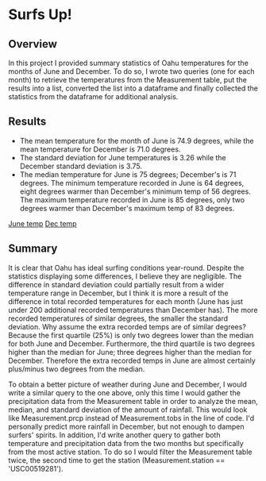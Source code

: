 # Surfs Up!

## Overview
In this project I provided summary statistics of Oahu temperatures for the months of June and December.  To do so, I wrote two queries (one for each month) to retrieve the temperatures from the Measurement table, put the results into a list, converted the list into a dataframe and finally collected the statistics from the dataframe for additional analysis.

## Results
- The mean temperature for the month of June is 74.9 degrees, while the mean temperature for December is 71.0 degrees.  
- The standard deviation for June temperatures is 3.26 while the December standard deviation is 3.75.
- The median temperature for June is 75 degrees; December's is 71 degrees.  The minimum temperature recorded in June is 64 degrees, eight degrees warmer than December's minimum temp of 56 degrees.  The maximum temperature recorded in June is 85 degrees, only two degrees warmer than December's maximum temp of 83 degrees.

[June temp](https://github.com/MaxV6ft4/surfs_up/blob/main/June_Temps.png)
[Dec temp](https://github.com/MaxV6ft4/surfs_up/blob/main/Dec_Temps.png)

## Summary
It is clear that Oahu has ideal surfing conditions year-round.  Despite the statistics displaying some differences, I believe they are negligible. The difference in standard deviation could partially result from a wider temperature range in December, but I think it is more a result of the difference in total recorded temperatures for each month (June has just under 200 additional recorded temperatures than December has).  The more recorded temperatures of similar degrees, the smaller the standard deviation.  Why assume the extra recorded temps are of similar degrees?  Because the first quartile (25%) is only two degrees lower than the median for both June and December.  Furthermore, the third quartile is two degrees higher than the median for June; three degrees higher than the median for December.  Therefore the extra recorded temps in June are almost certainly plus/minus two degrees from the median.

To obtain a better picture of weather during June and December, I would write a similar query to the one above, only this time I would gather the precipitation data from the Measurement table in order to analyze the mean, median, and standard deviation of the amount of rainfall.  This would look like Measurement.prcp instead of Measurement.tobs in the line of code.  I'd personally predict more rainfall in December, but not enough to dampen surfers' spirits.  In addition, I'd write another query to gather both temperature and precipitation data from the two months but specifically from the most active station.  To do so I would filter the Measurement table twice, the second time to get the station (Measurement.station == 'USC00519281').
